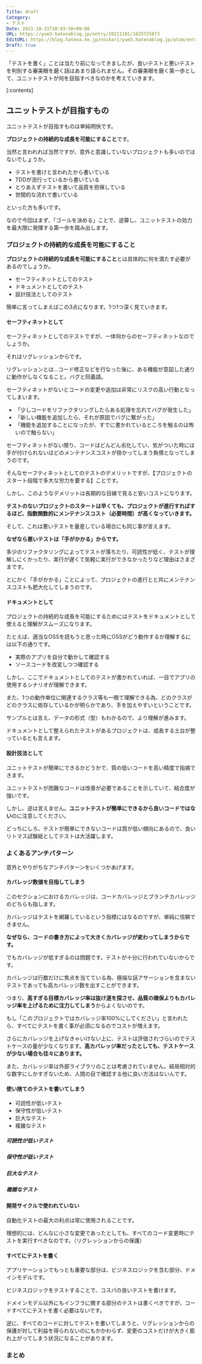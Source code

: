 ```yaml
---
Title: draft
Category:
- テスト
Date: 2021-10-31T20:03:56+09:00
URL: https://yum3.hatenablog.jp/entry/20211101/1635725873
EditURL: https://blog.hatena.ne.jp/noikari/yum3.hatenablog.jp/atom/entry/13574176438028200055
Draft: true
---
```


「テストを書く」ことは当たり前になってきましたが、良いテストと悪いテストを判別する審美眼を磨く話はあまり語られません。その審美眼を磨く第一歩として、ユニットテストが何を目指すべきなのかを考えていきます。

<!-- more -->

[:contents]

## ユニットテストが目指すもの

ユニットテストが目指すものは単純明快です。

**プロジェクトの持続的な成長を可能にすること**です。

当然と言われれば当然ですが、意外と意識していないプロジェクトも多いのではないでしょうか。

- テストを書けと言われたから書いている
- TDDが流行っているから書いている
- とりあえずテストを書いて品質を担保している
- 世間的な流れで書いている

といった方も多いです。

なので今回はまず、「ゴールを決める」ことで、逆算し、ユニットテストの効力を最大限に発揮する第一歩を踏み出します。

### プロジェクトの持続的な成長を可能にすること

**プロジェクトの持続的な成長を可能にすること**とは具体的に何を満たす必要があるのでしょうか。

- セーフティネットとしてのテスト
- ドキュメントとしてのテスト
- 設計技法としてのテスト

簡単に言ってしまえばこの3点になります。1つ1つ深く見ていきます。

#### セーフティネットとして

セーフティネットとしてのテストですが、一体何からのセーフティネットなのでしょうか。

それはリグレッションからです。

リグレッションとは…コード修正などを行なった後に、ある機能が意図した通りに動作がしなくなること。バグと同義語。

セーフティネットがないとコードの変更や追加は非常にリスクの高い行動となってしまいます。

- 「少しコードをリファクタリングしたらある処理を忘れてバグが発生した」
- 「新しい機能を追加したら、それが原因でバグに繋がった」
- 「機能を追加することになったが、すでに書かれているところを触るのは怖いので触らない」

セーフティネットがない限り、コードはどんどん劣化してい、気がついた時には手が付けられないほどのメンテナンスコストが掛かってしまう負債となってしまうのです。

そんなセーフティネットとしてのテストのデメリットですが、【プロジェクトのスタート段階で多大な労力を要する】ことです。

しかし、このようなデメリットは長期的な目線で見ると安いコストになります。

**テストのないプロジェクトのスタートは早くても、プロジェクトが進行すればするほど、指数関数的にメンテナンスコスト（必要時間）が高くなっていきます。**

そして、これは悪いテストを量産している場合にも同じ事が言えます。

**なぜなら悪いテストは「手がかかる」からです。**

多少のリファクタリングによってテストが落ちたり、可読性が低く、テストが理解しにくかったり、実行が遅くて気軽に実行ができなかったりなど理由はさまざまです。

とにかく「手がかかる」ことによって、プロジェクトの進行とと共にメンテナンスコストも肥大化してしまうのです。

#### ドキュメントとして

プロジェクトの持続的な成長を可能にするためにはテストをドキュメントとして使えると理解がスムーズになります。

たとえば、適当なOSSを読もうと思った時にOSSがどう動作するか理解するには以下の通りです。

- 実際のアプリを自分で動かして確認する
- ソースコードを改変しつつ確認する

しかし、ここでドキュメントとしてのテストが書かれていれば、一目でアプリの使用するシナリオが理解できます。

また、1つの動作単位に関連するクラス等も一眼て理解できる為、どのクラスがどのクラスに依存しているかが明らかであり、手を加えやすいということです。

サンプルとは言え、データの形式（型）もわかるので、より理解が進みます。

ドキュメントとして整えられたテストがあるプロジェクトは、成長する土台が整っているとも言えます。

#### 設計技法として

ユニットテストが簡単にできるかどうかで、質の低いコードを高い精度で指摘できます。

ユニットテストが困難なコードは改善が必要であることを示していて、結合度が強いです。

しかし、逆は言えません。**ユニットテストが簡単にできるから良いコードではない**のに注意してください。

どっちにしろ、テストが簡単にできないコードは質が低い傾向にあるので、良いリトマス試験紙としてテストは大活躍します。

### よくあるアンチパターン

意外とやりがちなアンチパターンをいくつかあげます。

#### カバレッジ数値を目指してしまう

このセクションにおけるカバレッジは、コードカバレッジとブランチカバレッジのどちらも指します。

カバレッジはテストを網羅しているという指標にはなるのですが、単純に信頼できません。

**なぜなら、コードの書き方によって大きくカバレッジが変わってしまうからです。**

でもカバレッジが低すぎるのは問題です。テストが十分に行われていないからです。

カバレッジは行数だけに焦点を当てている為、極端な話アサーションを含まないテストであっても高カバレッジ数を出すことができます。

つまり、**高すぎる目標カバレッジ率は抜け道を探させ、品質の確保よりもカバレッジ率を上げるために注力してしまう**からよくないのです。

もし「このプロジェクトではカバレッジ率100%にしてください」と言われたら、すべてにテストを書く事が必須になるのでコストが増えます。

さらにカバレッジを上げなきゃいけない上に、テストは評価されづらいのでテストケースの量が少なくなります。**高カバレッジ率だったとしても、テストケースが少ない場合も往々にあります。**

また、カバレッジ率は外部ライブラリのことは考慮されていません。結局相対的な数字にしかすぎないため、人間の目で確認する他に良い方法はないんです。

#### 使い捨てのテストを書いてしまう

- 可読性が低いテスト
- 保守性が低いテスト
- 巨大なテスト
- 複雑なテスト

##### 可読性が低いテスト

##### 保守性が低いテスト

##### 巨大なテスト

##### 複雑なテスト

#### 開発サイクルで使われていない

自動化テストの最大の利点は常に使用されることです。

理想的には、どんなに小さな変更であったとしても、すべてのコード変更時にテストを実行すべきなのです。（リグレッションからの保護）

#### すべてにテストを書く

アプリケーションでもっとも重要な部分は、ビジネスロジックを含む部分、ドメインモデルです。

ビジネスロジックをテストすることで、コスパの良いテストを書けます。

ドメインモデル以外にもインフラに関する部分のテストは書くべきですが、コードすべてにテストを書く必要はないです。

逆に、すべてのコードに対してテストを書いてしまうと、リグレッションからの保護が対して利益を得られないのにもかかわらず、変更のコストだけが大きく膨れ上がってしまう状況になることがあります。

### まとめ
